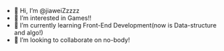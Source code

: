 - 👋 Hi, I’m @jiaweiZzzzz
- 👀 I’m interested in Games!!
- 🌱 I’m currently learning Front-End Development(now is Data-structure and algo!)
- 💞️ I’m looking to collaborate on no-body!

<!---
jiaweiZzzzz/jiaweiZzzzz is a ✨ special ✨ repository because its `README.md` (this file) appears on your GitHub profile.
You can click the Preview link to take a look at your changes.
--->
